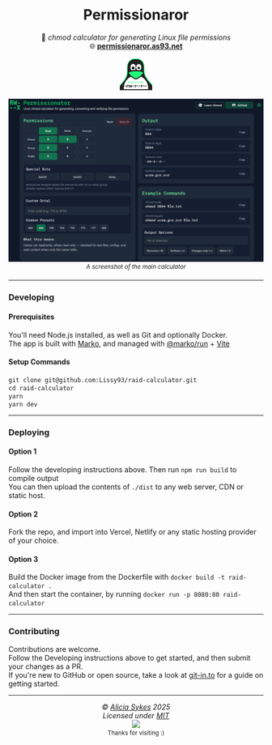 
<h1 align="center">Permissionaror</h1>
<p align="center">
  🐧 <i>chmod calculator for generating Linux file permissions</i><br>
  🌐 <b><a href="https://permissionaror.as93.net">permissionaror.as93.net</a></b>
</p>

<a href="https://permissionaror.as93.net">
<p align="center">
  <img width="64" src="https://github.com/Lissy93/permissionaror/blob/main/public/logo.png?raw=true" />
  </p>
</a>

<p align="center">
 <img width="800" src="https://github.com/Lissy93/permissionaror/blob/main/public/screenshot.png?raw=true" />
  <br>
  <sup><i>A screenshot of the main calculator</i></sup>
</p>

---

### Developing

#### Prerequisites
You'll need Node.js installed, as well as Git and optionally Docker.<br>
The app is built with [Marko](https://markojs.com/), and managed with [@marko/run](https://github.com/marko-js/run) + [Vite](https://vite.dev/)

#### Setup Commands

```
git clone git@github.com:Lissy93/raid-calculator.git
cd raid-calculator
yarn
yarn dev
```

---

### Deploying

#### Option 1
Follow the developing instructions above. Then run `npm run build` to compile output<br>
You can then upload the contents of `./dist` to any web server, CDN or static host.

#### Option 2
Fork the repo, and import into Vercel, Netlify or any static hosting provider of your choice.

#### Option 3
Build the Docker image from the Dockerfile with `docker build -t raid-calculator .`<br>
And then start the container, by running `docker run -p 8080:80 raid-calculator`

---

### Contributing
Contributions are welcome.<br>
Follow the Developing instructions above to get started, and then submit your changes as a PR.<br>
If you're new to GitHub or open source, take a look at [git-in.to](https://git-in.to) for a guide on getting started.

---

<!-- License + Copyright -->
<p  align="center">
  <i>© <a href="https://aliciasykes.com">Alicia Sykes</a> 2025</i><br>
  <i>Licensed under <a href="https://gist.github.com/Lissy93/143d2ee01ccc5c052a17">MIT</a></i><br>
  <a href="https://github.com/lissy93"><img src="https://i.ibb.co/4KtpYxb/octocat-clean-mini.png" /></a><br>
  <sup>Thanks for visiting :)</sup>
</p>

<!-- Dinosaur -->
<!-- 
                        . - ~ ~ ~ - .
      ..     _      .-~               ~-.
     //|     \ `..~                      `.
    || |      }  }              /       \  \
(\   \\ \~^..'                 |         }  \
 \`.-~  o      /       }       |        /    \
 (__          |       /        |       /      `.
  `- - ~ ~ -._|      /_ - ~ ~ ^|      /- _      `.
              |     /          |     /     ~-.     ~- _
              |_____|          |_____|         ~ - . _ _~_-_
-->



